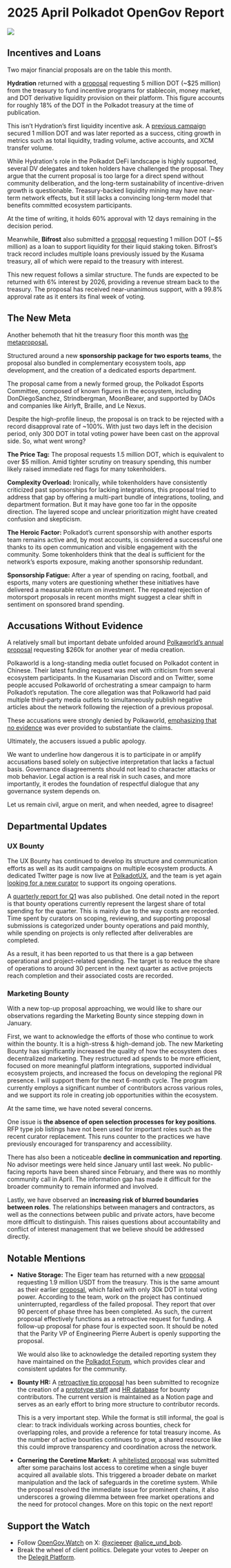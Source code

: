 # 2025 April Polkadot OpenGov Report

![](/img/2025-04-governance-report/trains.png)


## Incentives and Loans

Two major financial proposals are on the table this month.

**Hydration** returned with a [proposal](https://polkadot.subsquare.io/referenda/1542) requesting 5 million DOT (~$25 million) from the treasury to fund incentive programs for stablecoin, money market, and DOT derivative liquidity provision on their platform. This figure accounts for roughly 18% of the DOT in the Polkadot treasury at the time of publication.

This isn’t Hydration’s first liquidity incentive ask. A [previous campaign](https://polkadot.subsquare.io/referenda/561) secured 1 million DOT and was later reported as a success, citing growth in metrics such as total liquidity, trading volume, active accounts, and XCM transfer volume.

While Hydration's role in the Polkadot DeFi landscape is highly supported, several DV delegates and token holders have challenged the proposal. They argue that the current proposal is too large for a direct spend without community deliberation, and the long-term sustainability of incentive-driven growth is questionable. Treasury-backed liquidity mining may have near-term network effects, but it still lacks a convincing long-term model that benefits committed ecosystem participants.

At the time of writing, it holds 60% approval with 12 days remaining in the decision period.

Meanwhile, **Bifrost** also submitted a [proposal](https://polkadot.subsquare.io/referenda/1538) requesting 1 million DOT (~$5 million) as a loan to support liquidity for their liquid staking token. Bifrost’s track record includes multiple loans previously issued by the Kusama treasury, all of which were repaid to the treasury with interest.

This new request follows a similar structure. The funds are expected to be returned with 6% interest by 2026, providing a revenue stream back to the treasury. The proposal has received near-unanimous support, with a 99.8% approval rate as it enters its final week of voting.

## The New Meta

Another behemoth that hit the treasury floor this month was [the metaproposal.](https://polkadot.subsquare.io/referenda/1533)

Structured around a new **sponsorship package for two esports teams**, the proposal also bundled in complementary ecosystem tools, app development, and the creation of a dedicated esports department.

The proposal came from a newly formed group, the Polkadot Esports Committee, composed of known figures in the ecosystem, including DonDiegoSanchez, Strindbergman, MoonBearer, and supported by DAOs and companies like Airlyft, Braille, and Le Nexus.

Despite the high-profile lineup, the proposal is on track to be rejected with a record disapproval rate of ~100%. With just two days left in the decision period, only 300 DOT in total voting power have been cast on the approval side. So, what went wrong?

**The Price Tag:** The proposal requests 1.5 million DOT, which is equivalent to over $5 million. Amid tighter scrutiny on treasury spending, this number likely raised immediate red flags for many tokenholders.

**Complexity Overload:** Ironically, while tokenholders have consistently criticized past sponsorships for lacking integrations, this proposal tried to address that gap by offering a multi-part bundle of integrations, tooling, and department formation. But it may have gone too far in the opposite direction. The layered scope and unclear prioritization might have created confusion and skepticism.

**The Heroic Factor:** Polkadot’s current sponsorship with another esports team remains active and, by most accounts, is considered a successful one thanks to its open communication and visible engagement with the community. Some tokenholders think that the deal is sufficient for the network’s esports exposure, making another sponsorship redundant.

**Sponsorship Fatigue:** After a year of spending on racing, football, and esports, many voters are questioning whether these initiatives have delivered a measurable return on investment. The repeated rejection of motorsport proposals in recent months might suggest a clear shift in sentiment on sponsored brand spending.

## Accusations Without Evidence

A relatively small but important debate unfolded around [Polkaworld’s annual proposal](https://polkadot.subsquare.io/referenda/1522) requesting $260k for another year of media creation.

Polkaworld is a long-standing media outlet focused on Polkadot content in Chinese. Their latest funding request was met with criticism from several ecosystem participants. In the Kusamarian Discord and on Twitter, some people accused Polkaworld of orchestrating a smear campaign to harm Polkadot’s reputation. The core allegation was that Polkaworld had paid multiple third-party media outlets to simultaneously publish negative articles about the network following the rejection of a previous proposal.

These accusations were strongly denied by Polkaworld, [emphasizing that no evidence](https://x.com/polkaworld_org/status/1912812436010504429) was ever provided to substantiate the claims.

Ultimately, the accusers issued a public apology. 

We want to underline how dangerous it is to participate in or amplify accusations based solely on subjective interpretation that lacks a factual basis. Governance disagreements should not lead to character attacks or mob behavior. Legal action is a real risk in such cases, and more importantly, it erodes the foundation of respectful dialogue that any governance system depends on.

Let us remain civil, argue on merit, and when needed, agree to disagree!

## Departmental Updates

### UX Bounty

The UX Bounty has continued to develop its structure and communication efforts as well as its audit campaigns on multiple ecosystem products. A dedicated Twitter page is now live at [PolkadotUX](https://x.com/PolkadotUX), and the team is yet again [looking for a new curator](https://x.com/houdz_kek/status/1909155109214224807) to support its ongoing operations.

A [quarterly report for Q1](https://forum.polkadot.network/t/ux-bounty-q1-2025-report/12777) was also published. One detail noted in the report is that bounty operations currently represent the largest share of total spending for the quarter. This is mainly due to the way costs are recorded. Time spent by curators on scoping, reviewing, and supporting proposal submissions is categorized under bounty operations and paid monthly, while spending on projects is only reflected after deliverables are completed.

As a result, it has been reported to us that there is a gap between operational and project-related spending. The target is to reduce the share of operations to around 30 percent in the next quarter as active projects reach completion and their associated costs are recorded.

### Marketing Bounty

With a new top-up proposal approaching, we would like to share our observations regarding the Marketing Bounty since stepping down in January.

First, we want to acknowledge the efforts of those who continue to work within the bounty. It is a high-stress & high-demand job. The new Marketing Bounty has significantly increased the quality of how the ecosystem does decentralized marketing. They restructured ad spends to be more efficient, focused on more meaningful platform integrations, supported individual ecosystem projects, and increased the focus on developing the regional PR presence. I will support them for the next 6-month cycle. The program currently employs a significant number of contributors across various roles, and we support its role in creating job opportunities within the ecosystem.

At the same time, we have noted several concerns.

One issue is **the absence of open selection processes for key positions**. RFP type job listings have not been used for important roles such as the recent curator replacement. This runs counter to the practices we have previously encouraged for transparency and accessibility.

There has also been a noticeable **decline in communication and reporting**. No advisor meetings were held since January until last week. No public-facing reports have been shared since February, and there was no monthly community call in April. The information gap has made it difficult for the broader community to remain informed and involved.

Lastly, we have observed an **increasing risk of blurred boundaries between roles**. The relationships between managers and contractors, as well as the connections between public and private actors, have become more difficult to distinguish. This raises questions about accountability and conflict of interest management that we believe should be addressed directly.

## Notable Mentions

- **Native Storage:** The Eiger team has returned with a new [proposal](https://polkadot.subsquare.io/referenda/1541) requesting 1.9 million USDT from the treasury. This is the same amount as their earlier [proposal](https://polkadot.subsquare.io/referenda/1313), which failed with only 30k DOT in total voting power. According to the team, work on the project has continued uninterrupted, regardless of the failed proposal. They report that over 90 percent of phase three has been completed. As such, the current proposal effectively functions as a retroactive request for funding. A follow-up proposal for phase four is expected soon. It should be noted that the Parity VP of Engineering Pierre Aubert is openly supporting the proposal.
    
    We would also like to acknowledge the detailed reporting system they have maintained on the [Polkadot Forum](https://forum.polkadot.network/t/polkadot-native-storage-updates/7021/60), which provides clear and consistent updates for the community.
    
- **Bounty HR:** A [retroactive tip proposal](https://polkadot.subsquare.io/referenda/1521) has been submitted to recognize the creation of a [prototype staff](https://www.notion.so/1b6e13650f9080edb934e9471b754c29?pvs=21) and [HR database](https://polkadotopengovhr.notion.site/bounties?v=1a5e13650f908017919e000c00a3359c) for bounty contributors. The current version is maintained as a Notion page and serves as an early effort to bring more structure to contributor records.
    
    This is a very important step. While the format is still informal, the goal is clear: to track individuals working across bounties, check for overlapping roles, and provide a reference for total treasury income. As the number of active bounties continues to grow, a shared resource like this could improve transparency and coordination across the network.
    
- **Cornering the Coretime Market:** A [whitelisted proposal](https://polkadot.subsquare.io/referenda/1536) was submitted after some parachains lost access to coretime when a single buyer acquired all available slots. This triggered a broader debate on market manipulation and the lack of safeguards in the coretime system. While the proposal resolved the immediate issue for prominent chains, it also underscores a growing dilemma between free market operations and the need for protocol changes. More on this topic on the next report!

## Support the Watch

- Follow [OpenGov.Watch](http://opengov.watch/) on X: [@xcjeeper](https://twitter.com/xcjeeper) [@alice_und_bob](https://twitter.com/alice_und_bob).
- Break the wheel of client politics. Delegate your votes to Jeeper on the [Delegit Platform](https://delegit.xyz/polkadot/jeeper).
